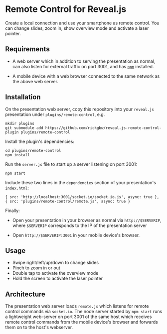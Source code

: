 Remote Control for Reveal.js
============================

Create a local connection and use your smartphone as remote control.
You can change slides, zoom in, show overview mode and activate a
laser pointer.

Requirements
------------

- A web server which in addition to serving the presentation as
  normal, can also listen for external traffic on port 3001, and
  has [`npm`](https://www.npmjs.com/) installed.

- A mobile device with a web browser connected to the same network
  as the above web server.

Installation
------------

On the presentation web server, copy this repository into your
`reveal.js` presentation under `plugins/remote-control`, e.g.

    mkdir plugins
    git submodule add https://github.com/rickgbw/reveal.js-remote-control-plugin plugins/remote-control

Install the plugin's dependencies:

    cd plugins/remote-control
    npm install

Run the `server.js` file to start up a server listening on port 3001:

    npm start

Include these two lines in the `dependencies` section of
your presentation's `index.html`:

    { src: 'http://localhost:3001/socket.io/socket.io.js', async: true },
    { src: 'plugins/remote-control/remote.js', async: true }

Finally:

- Open your presentation in your browser as normal via
  `http://$SERVERIP`, where `$SERVERIP` corresponds to the IP of the
  presentation server

- Open `http://$SERVERIP:3001` in your mobile device's browser.

Usage
-----

- Swipe right/left/up/down to change slides
- Pinch to zoom in or out
- Double tap to activate the overview mode
- Hold the screen to activate the laser pointer

Architecture
------------

The presentation web server loads `remote.js` which listens for remote
control commands via `socket.io`.  The node server started by `npm start`
runs a lightweight web-server on port 3001 of the same host which receives
remote control commands from the mobile device's browser and forwards them
on to the host's webserver.
